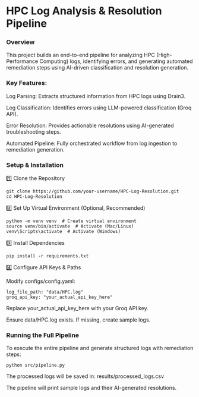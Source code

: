 # HPC Log Analysis & Resolution Pipeline

### Overview

This project builds an end-to-end pipeline for analyzing HPC (High-Performance Computing) logs, identifying errors, and generating automated remediation steps using AI-driven classification and resolution generation.


### Key Features:

Log Parsing: Extracts structured information from HPC logs using Drain3.

Log Classification: Identifies errors using LLM-powered classification (Groq API).

Error Resolution: Provides actionable resolutions using AI-generated troubleshooting steps.

Automated Pipeline: Fully orchestrated workflow from log ingestion to remediation generation.


### Setup & Installation

1️⃣ Clone the Repository

```
git clone https://github.com/your-username/HPC-Log-Resolution.git
cd HPC-Log-Resolution
```

2️⃣ Set Up Virtual Environment (Optional, Recommended)

```
python -m venv venv  # Create virtual environment
source venv/bin/activate  # Activate (Mac/Linux)
venv\Scripts\activate  # Activate (Windows)
```

3️⃣ Install Dependencies

```
pip install -r requirements.txt
```

4️⃣ Configure API Keys & Paths

Modify configs/config.yaml:

```
log_file_path: "data/HPC.log"
groq_api_key: "your_actual_api_key_here" 
```

Replace your_actual_api_key_here with your Groq API key.

Ensure data/HPC.log exists. If missing, create sample logs.


### Running the Full Pipeline

To execute the entire pipeline and generate structured logs with remediation steps:

```
python src/pipeline.py
```

The processed logs will be saved in: results/processed_logs.csv

The pipeline will print sample logs and their AI-generated resolutions.
